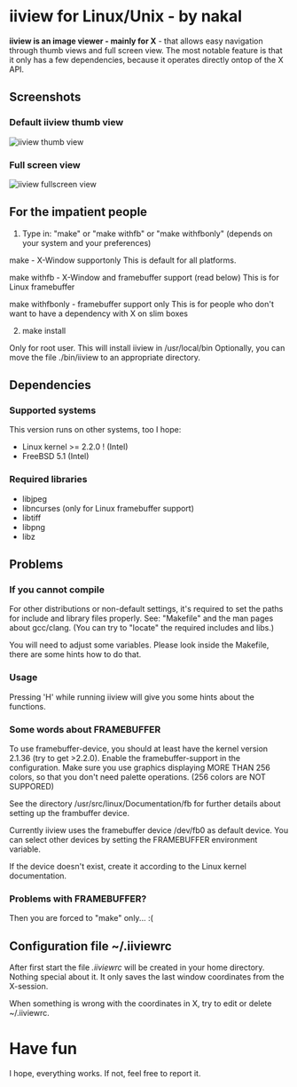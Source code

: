 
# iiview for Linux/Unix - by nakal

**iiview is an image viewer - mainly for X** - that allows
easy navigation through thumb views and full screen
view. The most notable feature is that it only has a
few dependencies, because it operates directly ontop of
the X API.

## Screenshots

### Default iiview thumb view

![iiview thumb view](https://lh4.googleusercontent.com/-SBk3VMOES9o/VIxf2Y3XOXI/AAAAAAAAGHo/lMfC2rUoM3A/w862-h767-no/iiview-thumbview.jpg)

### Full screen view

![iiview fullscreen view](https://lh3.googleusercontent.com/-yvELjirxeDU/VIxf1jAjcgI/AAAAAAAAGHg/adbFDgRh0Qk/w862-h767-no/iiview-fullscreen.jpg)

## For the impatient people

1) Type in: "make" or "make withfb" or "make withfbonly"
(depends on your system and your preferences)

make		- X-Window supportonly
		  This is default for all platforms.

make withfb     - X-Window and framebuffer support (read below)
		  This is for Linux framebuffer

make withfbonly - framebuffer support only
		  This is for people who don't want to have
		  a dependency with X on slim boxes

2) make install

Only for root user. This will install iiview in /usr/local/bin
Optionally, you can move the file ./bin/iiview to an
appropriate directory.


## Dependencies

### Supported systems

This version runs on other systems, too I hope:

- Linux kernel >= 2.2.0 ! (Intel)
- FreeBSD 5.1		  (Intel)

### Required libraries

* libjpeg
* libncurses (only for Linux framebuffer support)
* libtiff
* libpng
* libz

## Problems

### If you cannot compile

For other distributions or non-default settings,
it's required to set the paths for include and
library files properly. See: "Makefile" and the
man pages about gcc/clang.
(You can try to "locate" the required includes
and libs.)

You will need to adjust some variables.
Please look inside the Makefile, there are
some hints how to do that.

### Usage

Pressing 'H' while running iiview will
give you some hints about the functions.

### Some words about FRAMEBUFFER

To use framebuffer-device, you should at least have
the kernel version 2.1.36 (try to get >2.2.0).
Enable the framebuffer-support in the configuration.
Make sure you use graphics displaying MORE THAN
256 colors, so that you don't need palette operations.
(256 colors are NOT SUPPORED)

See the directory /usr/src/linux/Documentation/fb
for further details about setting up the frambuffer
device.

Currently iiview uses the framebuffer device /dev/fb0
as default device. You can select other devices by
setting the FRAMEBUFFER environment variable.

If the device doesn't exist, create it according to
the Linux kernel documentation.

### Problems with FRAMEBUFFER?

Then you are forced to "make" only... :(

## Configuration file ~/.iiviewrc

After first start the file *.iiviewrc* will be created
in your home  directory.
Nothing special about it. It only saves the last
window coordinates from the X-session.

When something is wrong with the coordinates in
X, try to edit or delete ~/.iiviewrc.

# Have fun

I hope, everything works. If not, feel free to report it.
